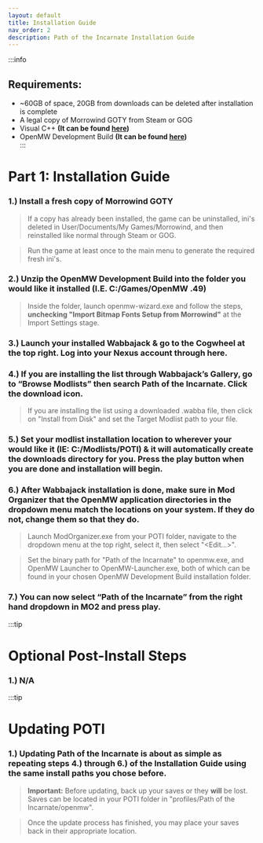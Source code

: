 ```yaml
---
layout: default
title: Installation Guide
nav_order: 2
description: Path of the Incarnate Installation Guide
---
```


:::info
## **Requirements:**
- ~60GB of space, 20GB from downloads can be deleted after installation is complete 
- A legal copy of Morrowind GOTY from Steam or GOG
- Visual C++ **(It can be found [here](https://aka.ms/vs/17/release/vc_redist.x64.exe))**
- OpenMW Development Build **(It can be found [here](https://gitlab.com/OpenMW/openmw/-/jobs/artifacts/master/raw/OpenMW_MSVC2022_64_RelWithDebInfo_master.zip?job=Windows_MSBuild_RelWithDebInfo))**  
:::

# **Part 1: Installation Guide**

### 1.) Install a fresh copy of Morrowind GOTY

> If a copy has already been installed, the game can be uninstalled, ini's deleted in User/Documents/My Games/Morrowind, and then reinstalled like normal through Steam or GOG.

> Run the game at least once to the main menu to generate the required fresh ini's.

### 2.) Unzip the OpenMW Development Build into the folder you would like it installed (I.E. C:/Games/OpenMW .49)

> Inside the folder, launch openmw-wizard.exe and follow the steps, **unchecking "Import Bitmap Fonts Setup from Morrowind"** at the Import Settings stage. 

### 3.) Launch your installed Wabbajack & go to the Cogwheel at the top right. Log into your Nexus account through here.

### 4.) If you are installing the list through Wabbajack’s Gallery, go to “Browse Modlists” then search Path of the Incarnate. Click the download icon.

> If you are installing the list using a downloaded .wabba file, then click on "Install from Disk" and set the Target Modlist path to your file.

### 5.) Set your modlist installation location to wherever your would like it (IE: C:/Modlists/POTI) & it will automatically create the downloads directory for you. Press the play button when you are done and installation will begin.

### 6.) After Wabbajack installation is done, make sure in Mod Organizer that the OpenMW application directories in the dropdown menu match the locations on your system. If they do not, change them so that they do.

> Launch ModOrganizer.exe from your POTI folder, navigate to the dropdown menu at the top right, select it, then select "<Edit...>".

> Set the binary path for "Path of the Incarnate" to openmw.exe, and OpenMW Launcher to OpenMW-Launcher.exe, both of which can be found in your chosen OpenMW Development Build installation folder. 

### 7.) You can now select “Path of the Incarnate” from the right hand dropdown in MO2 and press play.

:::tip
# Optional Post-Install Steps

### 1.) N/A

:::tip
# **Updating POTI**

### 1.) Updating Path of the Incarnate is about as simple as repeating steps 4.) through 6.) of the Installation Guide using the same install paths you chose before.

> **Important:** Before updating, back up your saves or they **will** be lost. Saves can be located in your POTI folder in "profiles/Path of the Incarnate/openmw".

> Once the update process has finished, you may place your saves back in their appropriate location.
